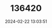 ---
title: "136420"
category: "Saccopteryx antioquensis"
draft: false
date: 2024-02-22 13:03:51
languages:
  English: ["Antioquian Sac-winged Bat"]
---